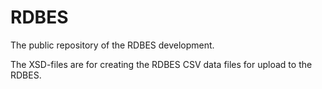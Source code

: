# RDBES
The public repository of the RDBES development.

The XSD-files are for creating the RDBES CSV data files for upload to the RDBES.
